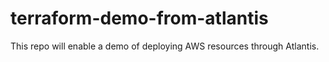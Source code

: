 # terraform-demo-from-atlantis
This repo will enable a demo of deploying AWS resources through Atlantis.
